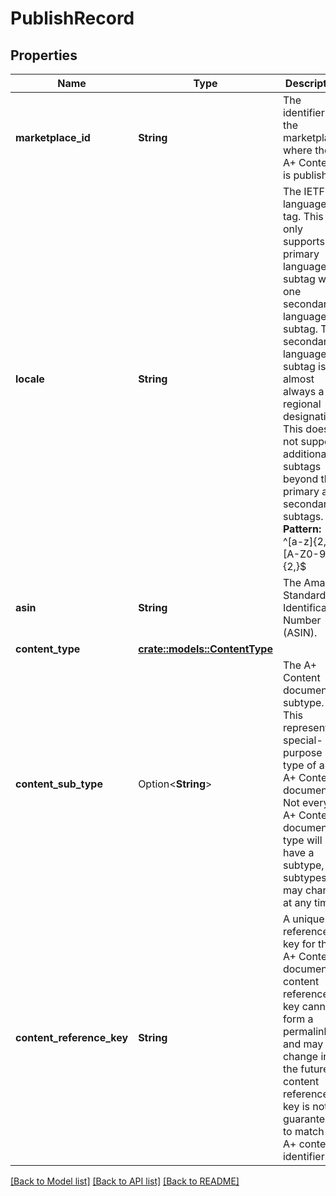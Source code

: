 # PublishRecord

## Properties

Name | Type | Description | Notes
------------ | ------------- | ------------- | -------------
**marketplace_id** | **String** | The identifier for the marketplace where the A+ Content is published. | 
**locale** | **String** | The IETF language tag. This only supports the primary language subtag with one secondary language subtag. The secondary language subtag is almost always a regional designation. This does not support additional subtags beyond the primary and secondary subtags. **Pattern:** ^[a-z]{2,}-[A-Z0-9]{2,}$ | 
**asin** | **String** | The Amazon Standard Identification Number (ASIN). | 
**content_type** | [**crate::models::ContentType**](ContentType.md) |  | 
**content_sub_type** | Option<**String**> | The A+ Content document subtype. This represents a special-purpose type of an A+ Content document. Not every A+ Content document type will have a subtype, and subtypes may change at any time. | [optional]
**content_reference_key** | **String** | A unique reference key for the A+ Content document. A content reference key cannot form a permalink and may change in the future. A content reference key is not guaranteed to match any A+ content identifier. | 

[[Back to Model list]](../README.md#documentation-for-models) [[Back to API list]](../README.md#documentation-for-api-endpoints) [[Back to README]](../README.md)


